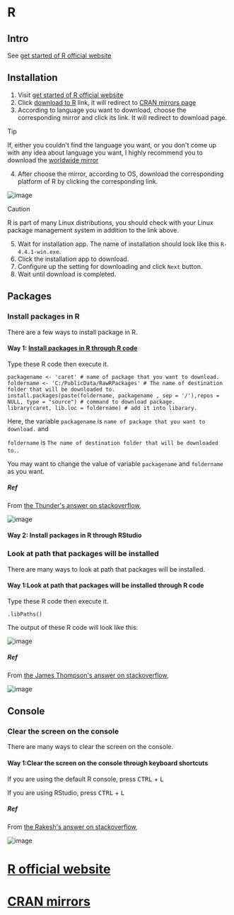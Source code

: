 # R
## Intro
See [get started of R official website](#R-official-website)
## Installation
1. Visit [get started of R official website](#R-official-website)
2. Click [download to R](#CRAN-mirrors) link, it will redirect to [CRAN mirrors page](#CRAN-mirrors)
3. According to language you want to download, choose the corresponding mirror and click its link. It will redirect to download page.

> [!TIP]
> If, either you couldn't find the language you want, or you don't come up with any idea about language you want,
> I highly recommend you to download the [worldwide mirror](https://mirrors.cicku.me/cran/)

4. After choose the mirror, according to OS, download the corresponding platform of R by clicking the corresponding link.

![image](https://github.com/user-attachments/assets/e6eae8f7-b3e7-4b37-af05-96a28c7c5ffd)

> [!CAUTION]
> R is part of many Linux distributions, you should check with your Linux package management system in addition to the link above.

5. Wait for installation app. The name of installation should look like this `R-4.4.1-win.exe`.
6. Click the installation app to download.
7. Configure up the setting for downloading and click `Next` button.
8. Wait until download is completed.

## Packages
### Install packages in R
There are a few ways to install package in R.

#### Way 1: [Install packages in R through R code](https://stackoverflow.com/questions/14806705/manually-downloading-and-installing-packages-in-r)

Type these R code then execute it.

```
packagename <- 'caret' # name of package that you want to download.
foldername <- 'C:/PublicData/RawRPackages' # The name of destination folder that will be downloaded to.
install.packages(paste(foldername, packagename , sep = '/'),repos = NULL, type = "source") # command to download package.
library(caret, lib.loc = foldername) # add it into libarary.
```

Here, the variable `packagename` is `name of package that you want to download.` and 

`foldername` is `The name of destination folder that will be downloaded to.`.

You may want to change the value of variable `packagename` and `foldername` as you want.
 
##### Ref
From [the Thunder's answer on stackoverflow](https://stackoverflow.com/questions/14806705/manually-downloading-and-installing-packages-in-r),

![image](https://github.com/user-attachments/assets/f485888e-aa75-4d7d-a0f7-32644ff0ed16)

#### Way 2: Install packages in R through RStudio


### Look at path that packages will be installed
There are many ways to look at path that packages will be installed.

#### Way 1:Look at path that packages will be installed through R code

Type these R code then execute it.

```
.libPaths()
```

The output of these R code will look like this:

![image](https://github.com/user-attachments/assets/b5f689c5-3f4e-435e-9e53-1d82fd78db30)

##### Ref
From [the James Thompson's answer on stackoverflow](https://stackoverflow.com/questions/2615128/where-does-r-store-packages),

![image](https://github.com/user-attachments/assets/56b2a8cd-e7ef-4dc6-9e5f-c704e05af4c4)

## Console
### Clear the screen on the console
There are many ways to clear the screen on the console.

#### Way 1:Clear the screen on the console through keyboard shortcuts

If you are using the default R console, press <kbd>CTRL</kbd> + <kbd>L</kbd>

If you are using RStudio, press <kbd>CTRL</kbd> + <kbd>L</kbd>

##### Ref
From [the Rakesh's answer on stackoverflow](https://stackoverflow.com/questions/14260340/function-to-clear-the-console-in-r-and-rstudio),

![image](https://github.com/user-attachments/assets/d9e97298-7181-4ae5-a6e1-2e78b4fd7510)


# [R official website](https://www.r-project.org/)
# [CRAN mirrors](https://cran.r-project.org/mirrors.html)


